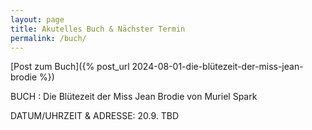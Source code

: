 ```yaml
---
layout: page
title: Akutelles Buch & Nächster Termin
permalink: /buch/
---
```


[Post zum Buch]({% post_url 2024-08-01-die-blütezeit-der-miss-jean-brodie %})

BUCH : Die Blütezeit der Miss Jean Brodie von Muriel Spark

DATUM/UHRZEIT & ADRESSE: 20.9. TBD